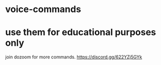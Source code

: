# voice-commands
# use them for educational purposes only
join dozoom for more commands. https://discord.gg/622YZj5GYk
